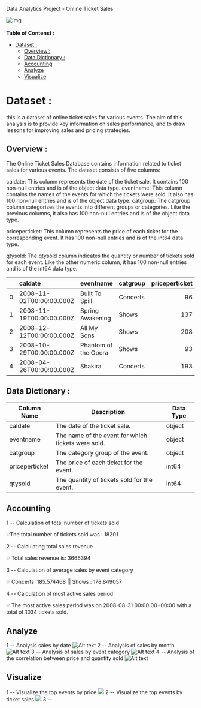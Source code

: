 
Data Analytics Project - Online Ticket Sales     



![img](image/00420_tickets_online-updated.jpg)   
<br> 
**Table of Contenst :**    

- [Dataset :](#dataset-)
  - [Overview :](#overview-)
  - [Data Dictionary :](#data-dictionary-)
  - [Accounting](#accounting)
  - [Analyze](#analyze)
  - [Visualize](#visualize)
# Dataset :    
this is a dataset of online ticket sales for various events. The aim of this analysis is to provide key information on sales performance, and to draw lessons for improving sales and pricing strategies.  

## Overview : 

The Online Ticket Sales Database contains information related to ticket sales for various events. The dataset consists of five columns:

caldate: This column represents the date of the ticket sale. It contains 100 non-null entries and is of the object data type.
eventname: This column contains the names of the events for which the tickets were sold. It also has 100 non-null entries and is of the object data type.
catgroup: The catgroup column categorizes the events into different groups or categories. Like the previous columns, it also has 100 non-null entries and is of the object data type.

priceperticket: This column represents the price of each ticket for the corresponding event. It has 100 non-null entries and is of the int64 data type.

qtysold: The qtysold column indicates the quantity or number of tickets sold for each event. Like the other numeric column, it has 100 non-null entries and is of the int64 data type.

|    | caldate                  | eventname            | catgroup   |   priceperticket |   qtysold |
|---:|:-------------------------|:---------------------|:-----------|-----------------:|----------:|
|  0 | 2008-11-02T00:00:00.000Z | Built To Spill       | Concerts   |               96 |       291 |
|  1 | 2008-11-19T00:00:00.000Z | Spring Awakening     | Shows      |              137 |       261 |
|  2 | 2008-12-12T00:00:00.000Z | All My Sons          | Shows      |              208 |       249 |
|  3 | 2008-10-29T00:00:00.000Z | Phantom of the Opera | Shows      |               93 |       244 |
|  4 | 2008-04-26T00:00:00.000Z | Shakira              | Concerts   |              193 |       219 | 

## Data Dictionary : 

| Column Name      | Description                                       | Data Type |
|------------------|---------------------------------------------------|-----------|
| caldate          | The date of the ticket sale.                     | object    |
| eventname        | The name of the event for which tickets were sold.| object    |
| catgroup         | The category group of the event.                 | object    |
| priceperticket   | The price of each ticket for the event.          | int64     |
| qtysold          | The quantity of tickets sold for the event.      | int64     | 

## Accounting ## 

1 -- Calculation of total number of tickets sold 

  💡The total number of tickets sold was : 18201  

2 -- Calculating total sales revenue   

  💡 Total sales revenue is: 3666394 

3 -- Calculation of average sales by event category 

  💡  Concerts :185.574468 ||  Shows : 178.849057 

4 -- Calculation of most active sales period  

  💡  The most active sales period was on 2008-08-31 00:00:00+00:00 with a total of 1034 tickets sold.

##  Analyze ##    

1 -- Analysis sales by date 
![Alt text](image.png) 
2 -- Analysis of sales by month 
![Alt text](image-1.png) 
3 -- Analysis of sales by event category 
![Alt text](image-2.png) 
4 -- Analysis of the correlation between price and quantity sold 
![Alt text](image-3.png) 


##  Visualize ## 

1 -- Visualize the top events by price 
![ ](image-4.png) 
2 -- Visualize the top events by ticket sales 
![ ](image-5.png) 
3 -- 